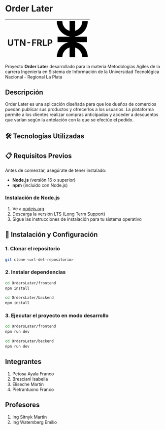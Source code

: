 # Order Later

| <h1>UTN-FRLP</h1> | <img src="./logo.png" alt="Logo del Proyecto" width="100"> |
|-------------------|----------------------------------|

Proyecto **Order Later** desarrollado para la materia Metodologías Agiles de la carrera Ingeniería en Sistema de Información de la Universidad Tecnológica Nacional - Regional La Plata

## Descripción
Order Later es una aplicación diseñada para que los dueños de comercios puedan publicar sus productos y ofrecerlos a los usuarios. La plataforma permite a los clientes realizar compras anticipadas y acceder a descuentos que varían según la antelación con la que se efectúe el pedido.

## 🛠️ Tecnologías Utilizadas

## 📋 Requisitos Previos

Antes de comenzar, asegúrate de tener instalado:

- **Node.js** (versión 16 o superior)
- **npm** (incluido con Node.js)

### Instalación de Node.js

1. Ve a [nodejs.org](https://nodejs.org/)
2. Descarga la versión LTS (Long Term Support)
3. Sigue las instrucciones de instalación para tu sistema operativo

## 🚀 Instalación y Configuración

### 1. Clonar el repositorio

```bash
git clone <url-del-repositorio>
```

### 2. Instalar dependencias

```bash
cd OrdersLater/frontend
npm install
```

```bash
cd OrdersLater/backend
npm install
```

### 3. Ejecutar el proyecto en modo desarrollo

```bash
cd OrdersLater/frontend
npm run dev
```

```bash
cd OrdersLater/backend
npm run dev
```

## Integrantes
1. Petosa Ayala Franco
2. Bresciani Isabella
3. Eliseche Martin
4. Pietrantuono Franco

## Profesores
1. Ing Sitnyk Martin
2. Ing Watemberg Emilio
